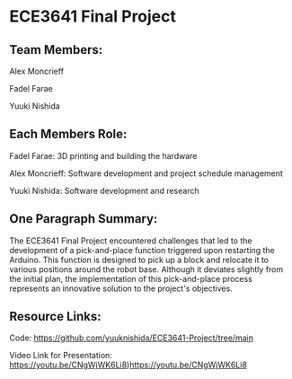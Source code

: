 # ECE3641 Final Project

## Team Members:
Alex Moncrieff

Fadel Farae

Yuuki Nishida

## Each Members Role:
Fadel Farae: 3D printing and building the hardware

Alex Moncrieff: Software development and project schedule management

Yuuki Nishida: Software development and research

## One Paragraph Summary:
The ECE3641 Final Project encountered challenges that led to the development of a pick-and-place function triggered upon restarting the Arduino. This function is designed to pick up a block and relocate it to various positions around the robot base. Although it deviates slightly from the initial plan, the implementation of this pick-and-place process represents an innovative solution to the project's objectives.

## Resource Links:
Code:
https://github.com/yuuknishida/ECE3641-Project/tree/main

Video Link for Presentation:
https://youtu.be/CNgWjWK6Li8)https://youtu.be/CNgWjWK6Li8
